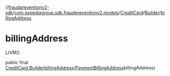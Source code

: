 //[fraudpreventionv2-sdk](../../../../index.md)/[com.expediagroup.sdk.fraudpreventionv2.models](../../index.md)/[CreditCard](../index.md)/[Builder](index.md)/[billingAddress](billing-address.md)

# billingAddress

[JVM]\

public final [CreditCard.Builder](index.md)[billingAddress](billing-address.md)([PaymentBillingAddress](../../-payment-billing-address/index.md)billingAddress)
